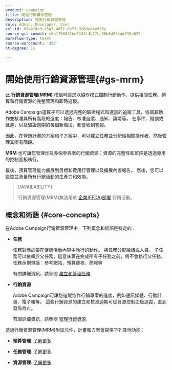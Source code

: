 ```yaml
---
product: campaign
title: 開始行銷資源管理
description: 探索行銷資源管理
role: Admin, Developer, User
exl-id: 6fa4f4e3-c5a5-4d7f-8e71-826dee4e926a
source-git-commit: e6b1790832be6331f4b27cc50b5d034ad738a822
workflow-type: tm+mt
source-wordcount: '365'
ht-degree: 1%

---
```


# 開始使用行銷資源管理{#gs-mrm}

此 **行銷資源管理(MRM)** 模組可讓您以協作模式控制行銷動作，提供相關任務、預算和行銷資源的完整管理和即時追蹤。

Adobe Campaign運算子可以透過完整的驗證程式和適當的追蹤工具，協調其動作並核准其所有階段的進度：報告、核准追蹤、通知、論壇等。 在事件、錯誤或延遲，以及驗證週期的每個新階段，都會收到警報。

因此，在營銷計畫的方案和子方案中，可以建立任務並分配給相關操作者，然後管理其所有階段。

**MRM** 也可讓您管理涉及多個參與者的行銷資源：資源的完整性和監控是透過專用的控制面板執行。

最後，預算管理能力擴展到目標和費用行管理以及擴展內置報告。 然後，您可以監控並測量所有行銷活動的生產力和效能。

>[!AVAILABILITY]
>
>行銷資源管理(MRM)無法用於 [企業(FFDA)部署](../../v8/architecture/enterprise-deployment.md) 行銷活動。

## 概念和術語 {#core-concepts}

在Adobe Campaign行銷資源管理中，下列概念和術語是特定的：

* **任務**

   任務對應於要在促銷活動內容中執行的動作。 將任務分配給組或人員。 子任務可以依賴於父任務，這意味著在完成所有子任務之前，將不會執行父任務。 任務示例包括：參考網站、預算審核、簡報等

   有關詳細資訊，請參閱 [建立和管理任務](creating-and-managing-tasks.md).

* **行銷資源**

   Adobe Campaign可讓您追蹤協作行銷專案的進度，例如通訊媒體、行動計畫、電子報等。 這些行銷資源的建立和核准週期可從資源控制面板追蹤，直到發佈為止。

   有關詳細資訊，請參閱 [管理行銷資源](managing-marketing-resources.md).

<!--
>[!NOTE]
>
>For more on Adobe Campaign workspace, refer to [this section](../../platform/using/adobe-campaign-workspace.md).
>  
>Deliveries and communication channels are detailed in [this section](../../delivery/using/steps-about-delivery-creation-steps.md).  
>
>Marketing campaign functionalities are detailed in [this section](../../campaign/using/accessing-marketing-campaigns.md).
-->

透過行銷資源管理(MRM)附加元件，計畫和方案會提供下列其他功能：

* **預算管理**. [了解更多](controlling-costs.md)

* **任務管理**. [了解更多](creating-and-managing-tasks.md)

* **資源管理**. [了解更多](managing-marketing-resources.md)
